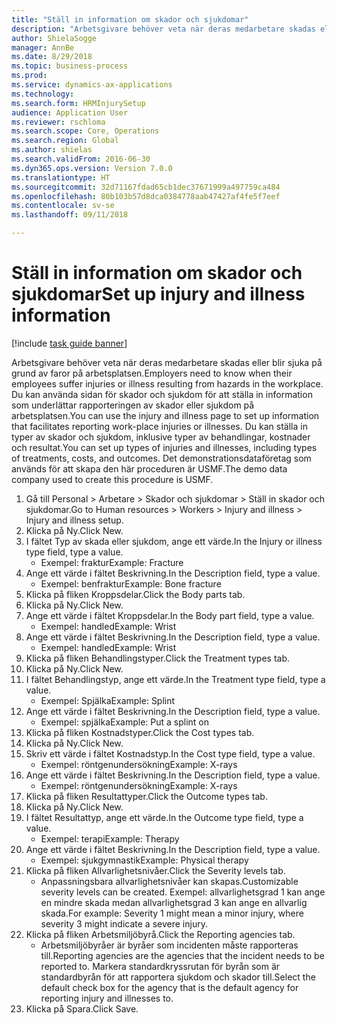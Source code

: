 ```yaml
--- 
title: "Ställ in information om skador och sjukdomar"
description: "Arbetsgivare behöver veta när deras medarbetare skadas eller blir sjuka på grund av faror på arbetsplatsen."
author: ShielaSogge
manager: AnnBe
ms.date: 8/29/2018
ms.topic: business-process
ms.prod: 
ms.service: dynamics-ax-applications
ms.technology: 
ms.search.form: HRMInjurySetup
audience: Application User
ms.reviewer: rschloma
ms.search.scope: Core, Operations
ms.search.region: Global
ms.author: shielas
ms.search.validFrom: 2016-06-30
ms.dyn365.ops.version: Version 7.0.0
ms.translationtype: HT
ms.sourcegitcommit: 32d71167fdad65cb1dec37671999a497759ca484
ms.openlocfilehash: 80b103b57d8dca0384778aab47427af4fe5f7eef
ms.contentlocale: sv-se
ms.lasthandoff: 09/11/2018

---
```

# <a name="set-up-injury-and-illness-information"></a><span data-ttu-id="103a3-103">Ställ in information om skador och sjukdomar</span><span class="sxs-lookup"><span data-stu-id="103a3-103">Set up injury and illness information</span></span>

[!include [task guide banner](../../includes/task-guide-banner.md)]

<span data-ttu-id="103a3-104">Arbetsgivare behöver veta när deras medarbetare skadas eller blir sjuka på grund av faror på arbetsplatsen.</span><span class="sxs-lookup"><span data-stu-id="103a3-104">Employers need to know when their employees suffer injuries or illness resulting from hazards in the workplace.</span></span> <span data-ttu-id="103a3-105">Du kan använda sidan för skador och sjukdom för att ställa in information som underlättar rapporteringen av skador eller sjukdom på arbetsplatsen.</span><span class="sxs-lookup"><span data-stu-id="103a3-105">You can use the injury and illness page to set up information that facilitates reporting work-place injuries or illnesses.</span></span> <span data-ttu-id="103a3-106">Du kan ställa in typer av skador och sjukdom, inklusive typer av behandlingar, kostnader och resultat.</span><span class="sxs-lookup"><span data-stu-id="103a3-106">You can set up types of injuries and illnesses, including types of treatments, costs, and outcomes.</span></span> <span data-ttu-id="103a3-107">Det demonstrationsdataföretag som används för att skapa den här proceduren är USMF.</span><span class="sxs-lookup"><span data-stu-id="103a3-107">The demo data company used to create this procedure is USMF.</span></span>

1. <span data-ttu-id="103a3-108">Gå till Personal > Arbetare > Skador och sjukdomar > Ställ in skador och sjukdomar.</span><span class="sxs-lookup"><span data-stu-id="103a3-108">Go to Human resources > Workers > Injury and illness > Injury and illness setup.</span></span>
2. <span data-ttu-id="103a3-109">Klicka på Ny.</span><span class="sxs-lookup"><span data-stu-id="103a3-109">Click New.</span></span>
3. <span data-ttu-id="103a3-110">I fältet Typ av skada eller sjukdom, ange ett värde.</span><span class="sxs-lookup"><span data-stu-id="103a3-110">In the Injury or illness type field, type a value.</span></span>
    * <span data-ttu-id="103a3-111">Exempel: fraktur</span><span class="sxs-lookup"><span data-stu-id="103a3-111">Example: Fracture</span></span>  
4. <span data-ttu-id="103a3-112">Ange ett värde i fältet Beskrivning.</span><span class="sxs-lookup"><span data-stu-id="103a3-112">In the Description field, type a value.</span></span>
    * <span data-ttu-id="103a3-113">Exempel: benfraktur</span><span class="sxs-lookup"><span data-stu-id="103a3-113">Example: Bone fracture</span></span>  
5. <span data-ttu-id="103a3-114">Klicka på fliken Kroppsdelar.</span><span class="sxs-lookup"><span data-stu-id="103a3-114">Click the Body parts tab.</span></span>
6. <span data-ttu-id="103a3-115">Klicka på Ny.</span><span class="sxs-lookup"><span data-stu-id="103a3-115">Click New.</span></span>
7. <span data-ttu-id="103a3-116">Ange ett värde i fältet Kroppsdelar.</span><span class="sxs-lookup"><span data-stu-id="103a3-116">In the Body part field, type a value.</span></span>
    * <span data-ttu-id="103a3-117">Exempel: handled</span><span class="sxs-lookup"><span data-stu-id="103a3-117">Example: Wrist</span></span>  
8. <span data-ttu-id="103a3-118">Ange ett värde i fältet Beskrivning.</span><span class="sxs-lookup"><span data-stu-id="103a3-118">In the Description field, type a value.</span></span>
    * <span data-ttu-id="103a3-119">Exempel: handled</span><span class="sxs-lookup"><span data-stu-id="103a3-119">Example: Wrist</span></span>  
9. <span data-ttu-id="103a3-120">Klicka på fliken Behandlingstyper.</span><span class="sxs-lookup"><span data-stu-id="103a3-120">Click the Treatment types tab.</span></span>
10. <span data-ttu-id="103a3-121">Klicka på Ny.</span><span class="sxs-lookup"><span data-stu-id="103a3-121">Click New.</span></span>
11. <span data-ttu-id="103a3-122">I fältet Behandlingstyp, ange ett värde.</span><span class="sxs-lookup"><span data-stu-id="103a3-122">In the Treatment type field, type a value.</span></span>
    * <span data-ttu-id="103a3-123">Exempel: Spjälka</span><span class="sxs-lookup"><span data-stu-id="103a3-123">Example: Splint</span></span>  
12. <span data-ttu-id="103a3-124">Ange ett värde i fältet Beskrivning.</span><span class="sxs-lookup"><span data-stu-id="103a3-124">In the Description field, type a value.</span></span>
    * <span data-ttu-id="103a3-125">Exempel: spjälka</span><span class="sxs-lookup"><span data-stu-id="103a3-125">Example: Put a splint on</span></span>  
13. <span data-ttu-id="103a3-126">Klicka på fliken Kostnadstyper.</span><span class="sxs-lookup"><span data-stu-id="103a3-126">Click the Cost types tab.</span></span>
14. <span data-ttu-id="103a3-127">Klicka på Ny.</span><span class="sxs-lookup"><span data-stu-id="103a3-127">Click New.</span></span>
15. <span data-ttu-id="103a3-128">Skriv ett värde i fältet Kostnadstyp.</span><span class="sxs-lookup"><span data-stu-id="103a3-128">In the Cost type field, type a value.</span></span>
    * <span data-ttu-id="103a3-129">Exempel: röntgenundersökning</span><span class="sxs-lookup"><span data-stu-id="103a3-129">Example: X-rays</span></span>  
16. <span data-ttu-id="103a3-130">Ange ett värde i fältet Beskrivning.</span><span class="sxs-lookup"><span data-stu-id="103a3-130">In the Description field, type a value.</span></span>
    * <span data-ttu-id="103a3-131">Exempel: röntgenundersökning</span><span class="sxs-lookup"><span data-stu-id="103a3-131">Example: X-rays</span></span>  
17. <span data-ttu-id="103a3-132">Klicka på fliken Resultattyper.</span><span class="sxs-lookup"><span data-stu-id="103a3-132">Click the Outcome types tab.</span></span>
18. <span data-ttu-id="103a3-133">Klicka på Ny.</span><span class="sxs-lookup"><span data-stu-id="103a3-133">Click New.</span></span>
19. <span data-ttu-id="103a3-134">I fältet Resultattyp, ange ett värde.</span><span class="sxs-lookup"><span data-stu-id="103a3-134">In the Outcome type field, type a value.</span></span>
    * <span data-ttu-id="103a3-135">Exempel: terapi</span><span class="sxs-lookup"><span data-stu-id="103a3-135">Example: Therapy</span></span>  
20. <span data-ttu-id="103a3-136">Ange ett värde i fältet Beskrivning.</span><span class="sxs-lookup"><span data-stu-id="103a3-136">In the Description field, type a value.</span></span>
    * <span data-ttu-id="103a3-137">Exempel: sjukgymnastik</span><span class="sxs-lookup"><span data-stu-id="103a3-137">Example: Physical therapy</span></span>  
21. <span data-ttu-id="103a3-138">Klicka på fliken Allvarlighetsnivåer.</span><span class="sxs-lookup"><span data-stu-id="103a3-138">Click the Severity levels tab.</span></span>
    * <span data-ttu-id="103a3-139">Anpassningsbara allvarlighetsnivåer kan skapas.</span><span class="sxs-lookup"><span data-stu-id="103a3-139">Customizable severity levels can be created.</span></span> <span data-ttu-id="103a3-140">Exempel: allvarlighetsgrad 1 kan ange en mindre skada medan allvarlighetsgrad 3 kan ange en allvarlig skada.</span><span class="sxs-lookup"><span data-stu-id="103a3-140">For example: Severity 1 might mean a minor injury, where severity 3 might indicate a severe injury.</span></span>  
22. <span data-ttu-id="103a3-141">Klicka på fliken Arbetsmiljöbyrå.</span><span class="sxs-lookup"><span data-stu-id="103a3-141">Click the Reporting agencies tab.</span></span>
    * <span data-ttu-id="103a3-142">Arbetsmiljöbyråer är byråer som incidenten måste rapporteras till.</span><span class="sxs-lookup"><span data-stu-id="103a3-142">Reporting agencies are the agencies that the incident needs to be reported to.</span></span> <span data-ttu-id="103a3-143">Markera standardkryssrutan för byrån som är standardbyrån för att rapportera sjukdom och skador till.</span><span class="sxs-lookup"><span data-stu-id="103a3-143">Select the default check box for the agency that is the default agency for reporting injury and illnesses to.</span></span>  
23. <span data-ttu-id="103a3-144">Klicka på Spara.</span><span class="sxs-lookup"><span data-stu-id="103a3-144">Click Save.</span></span>


